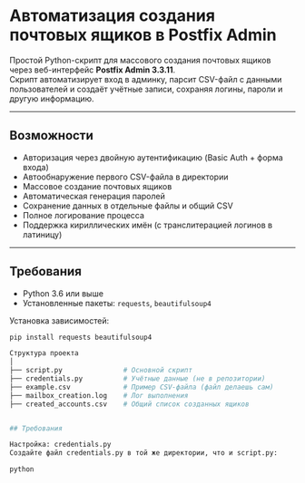 # Автоматизация создания почтовых ящиков в Postfix Admin

Простой Python-скрипт для массового создания почтовых ящиков через веб-интерфейс **Postfix Admin 3.3.11**.  
Скрипт автоматизирует вход в админку, парсит CSV-файл с данными пользователей и создаёт учётные записи, сохраняя логины, пароли и другую информацию.

---

## Возможности

- Авторизация через двойную аутентификацию (Basic Auth + форма входа)
- Автообнаружение первого CSV-файла в директории
- Массовое создание почтовых ящиков
- Автоматическая генерация паролей
- Сохранение данных в отдельные файлы и общий CSV
- Полное логирование процесса
- Поддержка кириллических имён (с транслитерацией логинов в латиницу)

---

## Требования

- Python 3.6 или выше
- Установленные пакеты: `requests`, `beautifulsoup4`

Установка зависимостей:
```bash
pip install requests beautifulsoup4

Структура проекта
│
├── script.py               # Основной скрипт
├── credentials.py          # Учётные данные (не в репозитории)
├── example.csv             # Пример CSV-файла (файл делаешь сам)
├── mailbox_creation.log    # Лог выполнения
├── created_accounts.csv    # Общий список созданных ящиков


## Требования

Настройка: credentials.py
Создайте файл credentials.py в той же директории, что и script.py:

python



